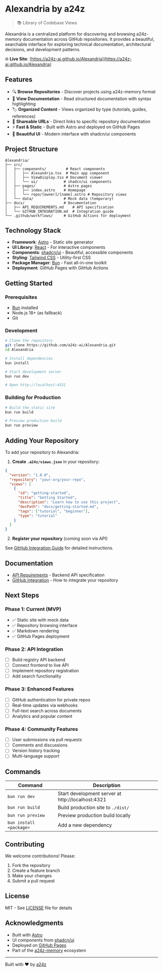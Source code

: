 # Alexandria by a24z

> 📚 Library of Codebase Views

Alexandria is a centralized platform for discovering and browsing a24z-memory documentation across GitHub repositories. It provides a beautiful, searchable interface for exploring technical documentation, architectural decisions, and development patterns.

🌐 **Live Site**: [https://a24z-ai.github.io/Alexandria](https://a24z-ai.github.io/Alexandria)

## Features

- 🔍 **Browse Repositories** - Discover projects using a24z-memory format
- 📖 **View Documentation** - Read structured documentation with syntax highlighting
- 🏷️ **Organized Content** - Views organized by type (tutorials, guides, references)
- 🔗 **Shareable URLs** - Direct links to specific repository documentation
- ⚡ **Fast & Static** - Built with Astro and deployed on GitHub Pages
- 🎨 **Beautiful UI** - Modern interface with shadcn/ui components

## Project Structure

```
Alexandria/
├── src/
│   ├── components/         # React components
│   │   ├── Alexandria.tsx  # Main app component
│   │   ├── ViewDisplay.tsx # Document viewer
│   │   └── ui/            # shadcn/ui components
│   ├── pages/             # Astro pages
│   │   ├── index.astro    # Homepage
│   │   └── repo/[owner]/[name].astro # Repository views
│   └── data/              # Mock data (temporary)
├── docs/                  # Documentation
│   ├── API_REQUIREMENTS.md    # API specification
│   └── GITHUB_INTEGRATION.md  # Integration guide
└── .github/workflows/     # GitHub Actions for deployment
```

## Technology Stack

- **Framework**: [Astro](https://astro.build) - Static site generator
- **UI Library**: [React](https://react.dev) - For interactive components
- **Components**: [shadcn/ui](https://ui.shadcn.com) - Beautiful, accessible components
- **Styling**: [Tailwind CSS](https://tailwindcss.com) - Utility-first CSS
- **Package Manager**: [Bun](https://bun.sh) - Fast all-in-one toolkit
- **Deployment**: GitHub Pages with GitHub Actions

## Getting Started

### Prerequisites

- [Bun](https://bun.sh) installed
- Node.js 18+ (as fallback)
- Git

### Development

```bash
# Clone the repository
git clone https://github.com/a24z-ai/Alexandria.git
cd Alexandria

# Install dependencies
bun install

# Start development server
bun run dev

# Open http://localhost:4321
```

### Building for Production

```bash
# Build the static site
bun run build

# Preview production build
bun run preview
```

## Adding Your Repository

To add your repository to Alexandria:

1. **Create `.a24z/views.json`** in your repository:

```json
{
  "version": "1.0.0",
  "repository": "your-org/your-repo",
  "views": [
    {
      "id": "getting-started",
      "title": "Getting Started",
      "description": "Learn how to use this project",
      "docPath": "docs/getting-started.md",
      "tags": ["tutorial", "beginner"],
      "type": "tutorial"
    }
  ]
}
```

2. **Register your repository** (coming soon via API)

See [GitHub Integration Guide](./docs/GITHUB_INTEGRATION.md) for detailed instructions.

## Documentation

- [API Requirements](./docs/API_REQUIREMENTS.md) - Backend API specification
- [GitHub Integration](./docs/GITHUB_INTEGRATION.md) - How to integrate your repository

## Next Steps

### Phase 1: Current (MVP)
- ✅ Static site with mock data
- ✅ Repository browsing interface
- ✅ Markdown rendering
- ✅ GitHub Pages deployment

### Phase 2: API Integration
- [ ] Build registry API backend
- [ ] Connect frontend to live API
- [ ] Implement repository registration
- [ ] Add search functionality

### Phase 3: Enhanced Features
- [ ] GitHub authentication for private repos
- [ ] Real-time updates via webhooks
- [ ] Full-text search across documents
- [ ] Analytics and popular content

### Phase 4: Community Features
- [ ] User submissions via pull requests
- [ ] Comments and discussions
- [ ] Version history tracking
- [ ] Multi-language support

## Commands

| Command | Description |
|---------|-------------|
| `bun run dev` | Start development server at http://localhost:4321 |
| `bun run build` | Build production site to `./dist/` |
| `bun run preview` | Preview production build locally |
| `bun install <package>` | Add a new dependency |

## Contributing

We welcome contributions! Please:

1. Fork the repository
2. Create a feature branch
3. Make your changes
4. Submit a pull request

## License

MIT - See [LICENSE](./LICENSE) file for details

## Acknowledgments

- Built with [Astro](https://astro.build)
- UI components from [shadcn/ui](https://ui.shadcn.com)
- Deployed on [GitHub Pages](https://pages.github.com)
- Part of the [a24z-memory](https://github.com/a24z-ai/a24z-memory) ecosystem

---

Built with ❤️ by [a24z](https://github.com/a24z-ai)